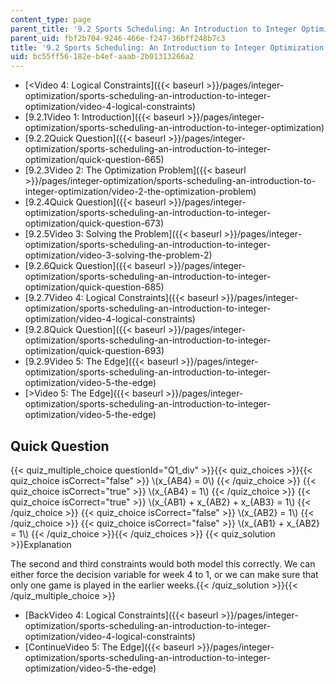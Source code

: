 ```yaml
---
content_type: page
parent_title: '9.2 Sports Scheduling: An Introduction to Integer Optimization '
parent_uid: fbf2b704-9246-466e-f247-36bff248b7c3
title: '9.2 Sports Scheduling: An Introduction to Integer Optimization '
uid: bc55ff56-182e-b4ef-aaab-2b01313266a2
---
```


*   [<Video 4: Logical Constraints]({{< baseurl >}}/pages/integer-optimization/sports-scheduling-an-introduction-to-integer-optimization/video-4-logical-constraints)
*   [9.2.1Video 1: Introduction]({{< baseurl >}}/pages/integer-optimization/sports-scheduling-an-introduction-to-integer-optimization)
*   [9.2.2Quick Question]({{< baseurl >}}/pages/integer-optimization/sports-scheduling-an-introduction-to-integer-optimization/quick-question-665)
*   [9.2.3Video 2: The Optimization Problem]({{< baseurl >}}/pages/integer-optimization/sports-scheduling-an-introduction-to-integer-optimization/video-2-the-optimization-problem)
*   [9.2.4Quick Question]({{< baseurl >}}/pages/integer-optimization/sports-scheduling-an-introduction-to-integer-optimization/quick-question-673)
*   [9.2.5Video 3: Solving the Problem]({{< baseurl >}}/pages/integer-optimization/sports-scheduling-an-introduction-to-integer-optimization/video-3-solving-the-problem-2)
*   [9.2.6Quick Question]({{< baseurl >}}/pages/integer-optimization/sports-scheduling-an-introduction-to-integer-optimization/quick-question-685)
*   [9.2.7Video 4: Logical Constraints]({{< baseurl >}}/pages/integer-optimization/sports-scheduling-an-introduction-to-integer-optimization/video-4-logical-constraints)
*   [9.2.8Quick Question]({{< baseurl >}}/pages/integer-optimization/sports-scheduling-an-introduction-to-integer-optimization/quick-question-693)
*   [9.2.9Video 5: The Edge]({{< baseurl >}}/pages/integer-optimization/sports-scheduling-an-introduction-to-integer-optimization/video-5-the-edge)
*   [\>Video 5: The Edge]({{< baseurl >}}/pages/integer-optimization/sports-scheduling-an-introduction-to-integer-optimization/video-5-the-edge)

Quick Question
--------------

{{< quiz_multiple_choice questionId="Q1_div" >}}{{< quiz_choices >}}{{< quiz_choice isCorrect="false" >}}&nbsp;\\(x\_{AB4} = 0\\)&nbsp;{{< /quiz_choice >}}
{{< quiz_choice isCorrect="true" >}}&nbsp;\\(x\_{AB4} = 1\\)&nbsp;{{< /quiz_choice >}}
{{< quiz_choice isCorrect="true" >}}&nbsp;\\(x\_{AB1} + x\_{AB2} + x\_{AB3} = 1\\)&nbsp;{{< /quiz_choice >}}
{{< quiz_choice isCorrect="false" >}}&nbsp;\\(x\_{AB2} = 1\\)&nbsp;{{< /quiz_choice >}}
{{< quiz_choice isCorrect="false" >}}&nbsp;\\(x\_{AB1} + x\_{AB2} = 1\\)&nbsp;{{< /quiz_choice >}}{{< /quiz_choices >}}
{{< quiz_solution >}}Explanation

The second and third constraints would both model this correctly. We can either force the decision variable for week 4 to 1, or we can make sure that only one game is played in the earlier weeks.{{< /quiz_solution >}}{{< /quiz_multiple_choice >}}

*   [BackVideo 4: Logical Constraints]({{< baseurl >}}/pages/integer-optimization/sports-scheduling-an-introduction-to-integer-optimization/video-4-logical-constraints)
*   [ContinueVideo 5: The Edge]({{< baseurl >}}/pages/integer-optimization/sports-scheduling-an-introduction-to-integer-optimization/video-5-the-edge)